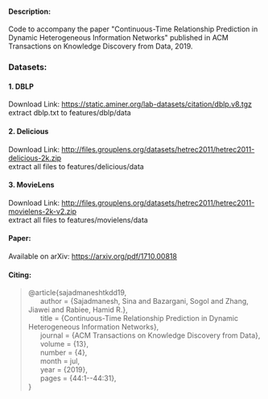 #### Description:

Code to accompany the paper "Continuous-Time Relationship Prediction in Dynamic Heterogeneous Information Networks" published in ACM Transactions on Knowledge Discovery from Data, 2019.

### Datasets:

#### 1. DBLP
Download Link: https://static.aminer.org/lab-datasets/citation/dblp.v8.tgz  
extract dblp.txt to features/dblp/data

#### 2. Delicious
Download Link: http://files.grouplens.org/datasets/hetrec2011/hetrec2011-delicious-2k.zip  
extract all files to features/delicious/data

#### 3. MovieLens
Download Link: http://files.grouplens.org/datasets/hetrec2011/hetrec2011-movielens-2k-v2.zip  
extract all files to features/movielens/data

#### Paper:

Available on arXiv: 
https://arxiv.org/pdf/1710.00818  

#### Citing:

> @article{sajadmaneshtkdd19,  
&nbsp;&nbsp;&nbsp;&nbsp;&nbsp;&nbsp;author = {Sajadmanesh, Sina and Bazargani, Sogol and Zhang, Jiawei and Rabiee, Hamid R.},  
&nbsp;&nbsp;&nbsp;&nbsp;&nbsp;&nbsp;title = {Continuous-Time Relationship Prediction in Dynamic Heterogeneous Information Networks},  
&nbsp;&nbsp;&nbsp;&nbsp;&nbsp;&nbsp;journal = {ACM Transactions on Knowledge Discovery from Data},  
&nbsp;&nbsp;&nbsp;&nbsp;&nbsp;&nbsp;volume = {13},  
&nbsp;&nbsp;&nbsp;&nbsp;&nbsp;&nbsp;number = {4},  
&nbsp;&nbsp;&nbsp;&nbsp;&nbsp;&nbsp;month = jul,  
&nbsp;&nbsp;&nbsp;&nbsp;&nbsp;&nbsp;year = {2019},  
&nbsp;&nbsp;&nbsp;&nbsp;&nbsp;&nbsp;pages = {44:1--44:31},  
  } 
